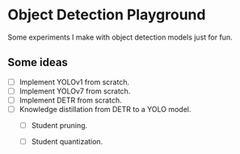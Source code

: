 # Object Detection Playground

Some experiments I make with object detection models just for fun.

## Some ideas 
- [ ] Implement YOLOv1 from scratch.
- [ ] Implement YOLOv7 from scratch.
- [ ] Implement DETR from scratch.
- [ ] Knowledge distillation from DETR to a YOLO model.
    - [ ] Student pruning.
    - [ ] Student quantization.

